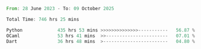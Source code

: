 <!--START_SECTION:waka-->

```rust
From: 28 June 2023 - To: 09 October 2025

Total Time: 746 hrs 25 mins

Python             435 hrs 53 mins >>>>>>>>>>>>>>-----------   56.87 %
OCaml              53 hrs 41 mins  >>-----------------------   07.01 %
Dart               36 hrs 48 mins  >------------------------   04.80 %
```

<!--END_SECTION:waka-->
